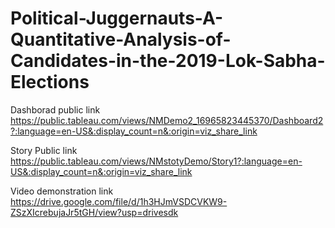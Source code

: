 # Political-Juggernauts-A-Quantitative-Analysis-of-Candidates-in-the-2019-Lok-Sabha-Elections

Dashborad public link https://public.tableau.com/views/NMDemo2_16965823445370/Dashboard2?:language=en-US&:display_count=n&:origin=viz_share_link

Story Public link https://public.tableau.com/views/NMstotyDemo/Story1?:language=en-US&:display_count=n&:origin=viz_share_link

Video demonstration link https://drive.google.com/file/d/1h3HJmVSDCVKW9-ZSzXIcrebujaJr5tGH/view?usp=drivesdk
